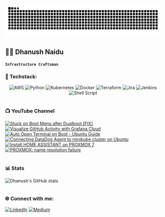 <div align="center">
  <img src=https://github.com/dhanushnaidu77/dhanushnaidu77/raw/output/github-contribution-grid-snake.svg alt="Contrib Snake" />
</div>

## 🏄‍♂️ Dhanush Naidu

**`Infrastructure Craftsman`**


### 🧰 Techstack:
<div align="center">
  
![AWS](https://img.shields.io/badge/AWS-%23FF9900.svg?style=for-the-badge&logo=amazon-aws&logoColor=white) ![Python](https://img.shields.io/badge/python-3670A0?style=for-the-badge&logo=python&logoColor=ffdd54) ![Kubernetes](https://img.shields.io/badge/kubernetes-%23326ce5.svg?style=for-the-badge&logo=kubernetes&logoColor=white) ![Docker](https://img.shields.io/badge/docker-%230db7ed.svg?style=for-the-badge&logo=docker&logoColor=white) ![Terraform](https://img.shields.io/badge/terraform-%235835CC.svg?style=for-the-badge&logo=terraform&logoColor=white) ![Jira](https://img.shields.io/badge/jira-%230A0FFF.svg?style=for-the-badge&logo=jira&logoColor=white) ![Jenkins](https://img.shields.io/badge/jenkins-%232C5263.svg?style=for-the-badge&logo=jenkins&logoColor=white) ![Shell Script](https://img.shields.io/badge/shell_script-%23121011.svg?style=for-the-badge&logo=gnu-bash&logoColor=white)

</div>

#

### 📺 YouTube Channel

<!-- BEGIN YOUTUBE-CARDS -->
[![Stuck on Boot Menu after Dualboot [FIX]](https://ytcards.demolab.com/?id=MGXD8F_Rp8A&title=Stuck+on+Boot+Menu+after+Dualboot+%5BFIX%5D&lang=en&timestamp=1730298615&background_color=%230d1117&title_color=%23ffffff&stats_color=%23dedede&max_title_lines=1&width=250&border_radius=5 "Stuck on Boot Menu after Dualboot [FIX]")](https://www.youtube.com/watch?v=MGXD8F_Rp8A)
[![Visualize GitHub Activity with Grafana Cloud](https://ytcards.demolab.com/?id=m5a0M6Ey32Y&title=Visualize+GitHub+Activity+with+Grafana+Cloud&lang=en&timestamp=1730124045&background_color=%230d1117&title_color=%23ffffff&stats_color=%23dedede&max_title_lines=1&width=250&border_radius=5 "Visualize GitHub Activity with Grafana Cloud")](https://www.youtube.com/watch?v=m5a0M6Ey32Y)
[![Auto Open Terminal on Boot - Ubuntu Guide](https://ytcards.demolab.com/?id=zKEV_kMPiC4&title=Auto+Open+Terminal+on+Boot+-+Ubuntu+Guide&lang=en&timestamp=1729234192&background_color=%230d1117&title_color=%23ffffff&stats_color=%23dedede&max_title_lines=1&width=250&border_radius=5 "Auto Open Terminal on Boot - Ubuntu Guide")](https://www.youtube.com/watch?v=zKEV_kMPiC4)
[![Connecting DataDog Agent to minikube cluster on Ubuntu](https://ytcards.demolab.com/?id=LWs6H9YGDuY&title=Connecting+DataDog+Agent+to+minikube+cluster+on+Ubuntu&lang=en&timestamp=1728931937&background_color=%230d1117&title_color=%23ffffff&stats_color=%23dedede&max_title_lines=1&width=250&border_radius=5 "Connecting DataDog Agent to minikube cluster on Ubuntu")](https://www.youtube.com/watch?v=LWs6H9YGDuY)
[![Install HOME ASSISTANT on PROXMOX 7](https://ytcards.demolab.com/?id=oo4fEwHh4-w&title=Install+HOME+ASSISTANT+on+PROXMOX+7&lang=en&timestamp=1717245029&background_color=%230d1117&title_color=%23ffffff&stats_color=%23dedede&max_title_lines=1&width=250&border_radius=5 "Install HOME ASSISTANT on PROXMOX 7")](https://www.youtube.com/watch?v=oo4fEwHh4-w)
[![PROXMOX: name resolution failure](https://ytcards.demolab.com/?id=U94KL0TphPk&title=PROXMOX%3A+name+resolution+failure&lang=en&timestamp=1716816473&background_color=%230d1117&title_color=%23ffffff&stats_color=%23dedede&max_title_lines=1&width=250&border_radius=5 "PROXMOX: name resolution failure")](https://www.youtube.com/watch?v=U94KL0TphPk)
<!-- END YOUTUBE-CARDS -->

#

### 📊 Stats

![Dhanush's GitHub stats](https://github-readme-stats.vercel.app/api?username=dhanushnaidu77&show_icons=true&theme=gruvbox)

<!-- ![GitHub Streak](https://streak-stats.demolab.com?user=ForrestKnight&theme=gruvbox&border_radius=4.5) -->

#

### 🌐 Connect with me:
<div align="center>
  <p align="center>
    
  [![LinkedIn](https://img.shields.io/badge/LinkedIn-%230077B5.svg?logo=linkedin&logoColor=white)]([https://linkedin.com/in/arunsinghsisodiya](https://www.linkedin.com/in/dhanush--s/)) [![Medium](https://img.shields.io/badge/Medium-12100E?logo=medium&logoColor=white)]([https://medium.com/@arun-sisodiya](https://medium.com/@dhanushnaidu77)) 

  </p>

